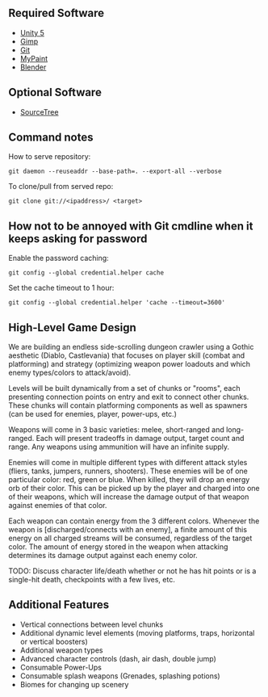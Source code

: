 ## Required Software
- [Unity 5](https://unity3d.com/)
- [Gimp](http://www.gimp.org/)
- [Git](http://git-scm.com/)
- [MyPaint](http://mypaint.intilinux.com/)
- [Blender](http://www.blender.org/)

## Optional Software
- [SourceTree](http://www.sourcetreeapp.com/)

## Command notes
How to serve repository:

	git daemon --reuseaddr --base-path=. --export-all --verbose

To clone/pull from served repo:

	git clone git://<ipaddress>/ <target>


## How not to be annoyed with Git cmdline when it keeps asking for password
Enable the password caching:

	git config --global credential.helper cache

Set the cache timeout to 1 hour:

	git config --global credential.helper 'cache --timeout=3600'
	
## High-Level Game Design

We are building an endless side-scrolling dungeon crawler using a Gothic aesthetic (Diablo, Castlevania) that focuses on player skill (combat and platforming) and strategy (optimizing weapon power loadouts and which enemy types/colors to attack/avoid). 

Levels will be built dynamically from a set of chunks or "rooms", each presenting connection points on entry and exit to connect other chunks. These chunks will contain platforming components as well as spawners (can be used for enemies, player, power-ups, etc.)

Weapons will come in 3 basic varieties: melee, short-ranged and long-ranged. Each will present tradeoffs in damage output, target count and range. Any weapons using ammunition will have an infinite supply.

Enemies will come in multiple different types with different attack styles (fliers, tanks, jumpers, runners, shooters). These enemies will be of one particular color: red, green or blue. When killed, they will drop an energy orb of their color. This can be picked up by the player and charged into one of their weapons, which will increase the damage output of that weapon against enemies of that color.

Each weapon can contain energy from the 3 different colors. Whenever the weapon is [discharged/connects with an enemy], a finite amount of this energy on all charged streams will be consumed, regardless of the target color. The amount of energy stored in the weapon when attacking determines its damage output against each enemy color.

TODO: Discuss character life/death
whether or not he has hit points or is a single-hit death, checkpoints with a few lives, etc.

## Additional Features

- Vertical connections between level chunks
- Additional dynamic level elements (moving platforms, traps, horizontal or vertical boosters)
- Additional weapon types
- Advanced character controls (dash, air dash, double jump)
- Consumable Power-Ups
- Consumable splash weapons (Grenades, splashing potions)
- Biomes for changing up scenery
